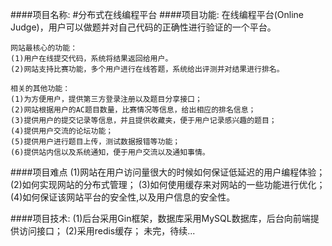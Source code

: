 ####项目名称:
#分布式在线编程平台
####项目功能:
    在线编程平台(Online Judge)，用户可以做题并对自己代码的正确性进行验证的一个平台。
    
    网站最核心的功能：
    (1)用户在线提交代码，系统将结果返回给用户。
    (2)网站支持比赛功能，多个用户进行在线答题，系统给出评测并对结果进行排名。
    
    相关的其他功能：
    (1)为方便用户，提供第三方登录注册以及题目分享接口；
    (2)网站根据用户的AC题目数量，比赛情况等信息，给出相应的排名信息；
    (3)提供用户的提交记录等信息，并且提供收藏夹，便于用户记录感兴趣的题目；
    (4)提供用户交流的论坛功能；
    (5)提供用户进行题目上传，测试数据报错等功能；
    (6)提供站内信以及系统通知，便于用户交流以及通知事情。

####项目难点
    (1)网站在用户访问量很大的时候如何保证低延迟的用户编程体验；
    (2)如何实现网站的分布式管理；
    (3)如何使用缓存来对网站的一些功能进行优化；
    (4)如何保证该网站平台的安全性,以及用户信息的安全性。

####项目技术:
    (1)后台采用Gin框架，数据库采用MySQL数据库，后台向前端提供访问接口；
    (2)采用redis缓存；
     未完，待续...